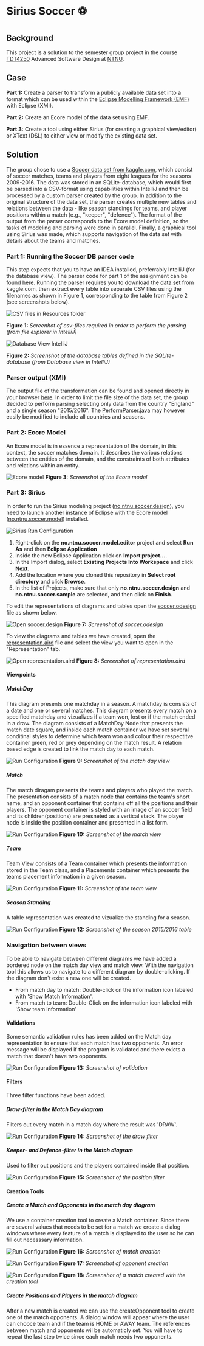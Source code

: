 # Sirius Soccer ⚽️

## Background
This project is a solution to the semester group project in the course [TDT4250][] Advanced Software Design at [NTNU][].

[NTNU]: https://www.ntnu.edu/
[TDT4250]: https://www.ntnu.edu/studies/courses/TDT4250/2020/

## Case
**Part 1:** Create a parser to transform a publicly available data set into a format which can be used within the [Eclipse Modelling Framework (EMF)](https://www.eclipse.org/modeling/emf/) with Eclipse (XMI).

**Part 2:** Create an Ecore model of the data set using EMF.

**Part 3:** Create a tool using either Sirius (for creating a graphical view/editor) or XText (DSL) to either view or modify the existing data set.

## Solution
The group chose to use a [Soccer data set from kaggle.com](https://www.kaggle.com/hugomathien/soccer), which consist of soccer matches, teams and players from eight leagues for the seasons 2009-2016. The data was stored in an SQLite-database, which would first be parsed into a CSV-format using capabilities within IntelliJ and then be processed by a custom parser created by the group. In addition to the original structure of the data set, the parser creates multiple new tables and relations between the data - like season standings for teams, and player positions within a match (e.g., "keeper", "defence"). The format of the output from the parser corresponds to the Ecore model definition, so the tasks of modeling and parsing were done in parallel. Finally, a graphical tool using Sirius was made, which supports navigation of the data set with details about the teams and matches.


### Part 1: Running the Soccer DB parser code
This step expects that you to have an IDEA installed, preferrably IntelliJ (for the database view). The parser code for part 1 of the assignment can be found [here](no.ntnu.soccer.parser/). Running the parser requires you to download the [data set](https://www.kaggle.com/hugomathien/soccer) from kaggle.com, then extract every table into separate CSV files using the filenames as shown in Figure 1, corresponding to the table from Figure 2 (see screenshots below).

![CSV files in Resources folder](docs/csv-files-in-resources.png)

**Figure 1:** _Screenhot of csv-files required in order to perform the parsing (from file explorer in IntelliJ)_


![Database View IntelliJ](docs/database-view-soccerdb.png)

**Figure 2:** _Screenshot of the database tables defined in the SQLite-database (from Database view in IntelliJ)_

### Parser output (XMI)
The output file of the transformation can be found and opened directly in your browser [here](no.ntnu.soccer.parser/sample.soccer). In order to limit the file size of the data set, the group decided to perform parsing selecting only data from the country "England" and a single season "2015/2016". The [PerformParser.java](no.ntnu.soccer.parser/src/main/java/PerformParsing.java) may however easily be modified to include all countries and seasons.



### Part 2: Ecore Model
An Ecore model is in essence a representation of the domain, in this context, the soccer matches domain. It describes the various relations between the entities of the domain, and the constraints of both attributes and relations within an entity.

![Ecore model](docs/soccer-model.png)
**Figure 3:** _Screenshot of the Ecore model_

### Part 3: Sirius

In order to run the Sirius modeling project ([no.ntnu.soccer.design](no.ntnu.soccer.design/)), you need to launch another instance of Eclipse with the Ecore model ([no.ntnu.soccer.model](no.ntnu.soccer.model/)) installed.

![Sirius Run Configuration](https://folk.ntnu.no/einaru/files/sirius-soccer-800-opt.gif)

1.  Right-click on the **no.ntnu.soccer.model.editor** project and select **Run As** and then **Eclipse Application**
2.  Inside the new Eclipse Application click on **Import project…**.
3.  In the Import dialog, select **Existing Projects Into Workspace** and click **Next**.
4.  Add the location where you cloned this repository in **Select root directory** and click **Browse**.
5.  In the list of Projects, make sure that only **no.ntnu.soccer.design** and **no.ntnu.soccer.sample** are selected, and then click on **Finish**.

To edit the representations of diagrams and tables open the [soccer.odesign](no.ntnu.soccer.design/description/soccer.odesign) file as shown below.

![Open soccer.design](docs/odesign.png)
**Figure 7:** _Screenshot of soccer.odesign_

To view the diagrams and tables we have created, open the [representation.aird](no.ntnu.soccer.sample/representations.aird) file and select the view you want to open in the "Representation" tab.

![Open representation.aird](docs/representation.aird.png)
**Figure 8:** _Screenshot of representation.aird_

#### Viewpoints

##### MatchDay

This diagram presents one matchday in a season. A matchday is consists of a date and one or several matches. This diagram presents every match on a specified matchday and vizualizes if a team won, lost or if the match ended in a draw. The diagram consists of a MatchDay Node that presents the match date square, and inside each match container we have set several conditinal styles to determine which team won and colour their respectitve container green, red or grey depending on the match result. A relation based edge is created to link the match day to each match.

![Run Configuration](docs/MatchDay.jpg)
**Figure 9:** _Screenshot of the match day view_

##### Match

The match diragam presents the teams and players who played the match. The presentation consists of a match node that contains the team's short name, and an opponent container that contains off all the positions and their players. The opponent container is styled with an image of an soccer field and its children(positions) are presneted as a vertical stack. The player node is inside the position container and presented in a list form.

![Run Configuration](docs/match.jpg)
**Figure 10:** _Screenshot of the match view_

##### Team

Team View consists of a Team container which presents the information stored in the Team class, and a Placements container which presents the teams placement information in a given season.

![Run Configuration](docs/team.jpg)
**Figure 11:** _Screenshot of the team view_

##### Season Standing

A table representation was created to vizualize the standing for a season.

![Run Configuration](docs/table.png)
**Figure 12:** _Screenshot of the season 2015/2016 table_

### Navigation between views

To be able to navigate between different diagrams we have added a bordered node on the match day view and match view. With the navigation tool this allows us to navigate to a different diagram by double-clicking. If the diagram don't exist a new one will be created.

- From match day to match: Double-click on the information icon labeled with 'Show Match Information'.
- From match to team: Double-Click on the information icon labeled with 'Show team information'

#### Validations

Some semantic validation rules has been added on the Match day representation to ensure that each match has two opponents. An error message will be displayed if the program is validated and there exicts a match that doesn't have two opponents.

![Run Configuration](docs/validation.png)
**Figure 13:** _Screenshot of validation_

#### Filters

Three filter functions have been added.

##### Draw-filter in the Match Day diagram

Filters out every match in a match day where the result was 'DRAW'.

![Run Configuration](docs/draw_filter.png)
**Figure 14:** _Screenshot of the draw filter_

##### Keeper- and Defence-filter in the Match diagram

Used to filter out positions and the players contained inside that position.

![Run Configuration](docs/position_filter.png)
**Figure 15:** _Screenshot of the position filter_

#### Creation Tools

##### Create a Match and Opponents in the match day diagram

We use a container creation tool to create a Match container. Since there are several values that needs to be set for a match we create a dialog windows where every feature of a match is displayed to the user so he can fill out necesssary information.

![Run Configuration](docs/Match_creation.png)
**Figure 16:** _Screenshot of match creation_

![Run Configuration](docs/opponent_creation.png)
**Figure 17:** _Screenshot of opponent creation_

![Run Configuration](docs/match_created.png)
**Figure 18:** _Screenshot of a match created with the creation tool_

##### Create Positions and Players in the match diagram

After a new match is created we can use the createOpponent tool to create one of the match opponents. A dialog window will appear where the user can chooce team and if the team is HOME or AWAY team. The references between match and opponents wil be automaticly set. You will have to repeat the last step twice since each match needs two opponents.
